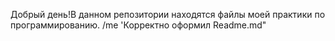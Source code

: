 Добрый день!В данном репозитории находятся файлы моей практики по программированию.
/me 'Корректно оформил Readme.md"
